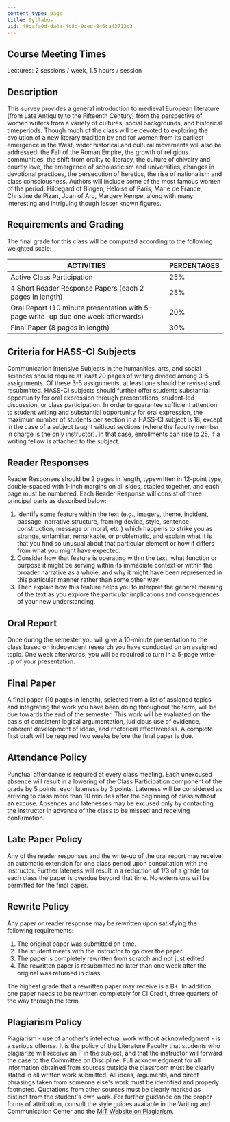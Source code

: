 ```yaml
---
content_type: page
title: Syllabus
uid: 49dafa0d-da4a-4c8d-9ced-846ca43713c3
---
```


Course Meeting Times
--------------------

Lectures: 2 sessions / week, 1.5 hours / session

Description
-----------

This survey provides a general introduction to medieval European literature (from Late Antiquity to the Fifteenth Century) from the perspective of women writers from a variety of cultures, social backgrounds, and historical timeperiods. Though much of the class will be devoted to exploring the evolution of a new literary tradition by and for women from its earliest emergence in the West, wider historical and cultural movements will also be addressed: the Fall of the Roman Empire, the growth of religious communities, the shift from orality to literacy, the culture of chivalry and courtly love, the emergence of scholasticism and universities, changes in devotional practices, the persecution of heretics, the rise of nationalism and class consciousness. Authors will include some of the most famous women of the period: Hildegard of Bingen, Heloise of Paris, Marie de France, Christine de Pizan, Joan of Arc, Margery Kempe, along with many interesting and intriguing though lesser known figures.

Requirements and Grading
------------------------

The final grade for this class will be computed according to the following weighted scale:

| ACTIVITIES | PERCENTAGES |
| --- | --- |
| Active Class Participation | 25% |
| 4 Short Reader Response Papers (each 2 pages in length) | 25% |
| Oral Report (10 minute presentation with 5-page write-up due one week afterwards) | 20% |
| Final Paper (8 pages in length) | 30% 

Criteria for HASS-CI Subjects
-----------------------------

Communication Intensive Subjects in the humanities, arts, and social sciences should require at least 20 pages of writing divided among 3-5 assignments. Of these 3-5 assignments, at least one should be revised and resubmitted. HASS-CI subjects should further offer students substantial opportunity for oral expression through presentations, student-led discussion, or class participation. In order to guarantee sufficient attention to student writing and substantial opportunity for oral expression, the maximum number of students per section in a HASS-CI subject is 18, except in the case of a subject taught without sections (where the faculty member in charge is the only instructor). In that case, enrollments can rise to 25, if a writing fellow is attached to the subject.

Reader Responses
----------------

Reader Responses should be 2 pages in length, typewritten in 12-point type, double-spaced with 1-inch margins on all sides, stapled together, and each page must be numbered. Each Reader Response will consist of three principal parts as described below:

1.  Identify some feature within the text (e.g., imagery, theme, incident, passage, narrative structure, framing device, style, sentence construction, message or moral, etc.) which happens to strike you as strange, unfamiliar, remarkable, or problematic, and explain what it is that you find so unusual about that particular element or how it differs from what you might have expected.
2.  Consider how that feature is operating within the text, what function or purpose it might be serving within its immediate context or within the broader narrative as a whole, and why it might have been represented in this particular manner rather than some other way.
3.  Then explain how this feature helps you to interpret the general meaning of the text as you explore the particular implications and consequences of your new understanding.

Oral Report
-----------

Once during the semester you will give a 10-minute presentation to the class based on independent research you have conducted on an assigned topic. One week afterwards, you will be required to turn in a 5-page write-up of your presentation.

Final Paper
-----------

A final paper (10 pages in length), selected from a list of assigned topics and integrating the work you have been doing throughout the term, will be due towards the end of the semester. This work will be evaluated on the basis of consistent logical argumentation, judicious use of evidence, coherent development of ideas, and rhetorical effectiveness. A complete first draft will be required two weeks before the final paper is due.

Attendance Policy
-----------------

Punctual attendance is required at every class meeting. Each unexcused absence will result in a lowering of the Class Participation component of the grade by 5 points, each lateness by 3 points. Lateness will be considered as arriving to class more than 10 minutes after the beginning of class without an excuse. Absences and latenesses may be excused only by contacting the instructor in advance of the class to be missed and receiving confirmation.

Late Paper Policy
-----------------

Any of the reader responses and the write-up of the oral report may receive an automatic extension for one class period upon consultation with the instructor. Further lateness will result in a reduction of 1/3 of a grade for each class the paper is overdue beyond that time. No extensions will be permitted for the final paper.

Rewrite Policy
--------------

Any paper or reader response may be rewritten upon satisfying the following requirements:

1.  The original paper was submitted on time.
2.  The student meets with the instructor to go over the paper.
3.  The paper is completely rewritten from scratch and not just edited.
4.  The rewritten paper is resubmitted no later than one week after the original was returned in class. 

The highest grade that a rewritten paper may receive is a B+. In addition, one paper needs to be rewritten completely for CI Credit, three quarters of the way through the term.

Plagiarism Policy
-----------------

Plagiarism - use of another's intellectual work without acknowledgment - is a serious offense. It is the policy of the Literature Faculty that students who plagiarize will receive an F in the subject, and that the instructor will forward the case to the Committee on Discipline. Full acknowledgment for all information obtained from sources outside the classroom must be clearly stated in all written work submitted. All ideas, arguments, and direct phrasings taken from someone else's work must be identified and properly footnoted. Quotations from other sources must be clearly marked as distinct from the student's own work. For further guidance on the proper forms of attribution, consult the style guides available in the Writing and Communication Center and the [MIT Website on Plagiarism](http://cmsw.mit.edu/writing-and-communication-center/avoiding-plagiarism/).
